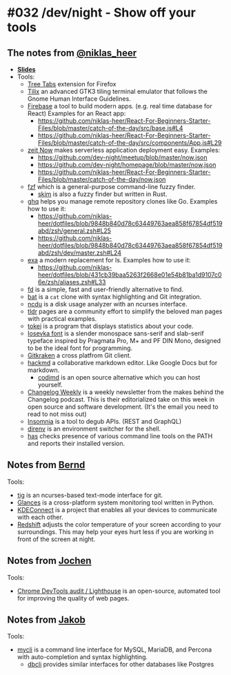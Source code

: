 # #032 /dev/night - Show off your tools

## The notes from [@niklas_heer](https://twitter.com/niklas_heer)

- [**Slides**](https://slides.com/nheer/devnight-032-slides)
- Tools:
  - [Tree Tabs](https://addons.mozilla.org/de/firefox/addon/tree-tabs/) extension for Firefox
  - [Tilix](https://gnunn1.github.io/tilix-web/) an advanced GTK3 tiling terminal emulator that follows the Gnome Human Interface Guidelines.
  - [Firebase](https://firebase.google.com/) a tool to build modern apps. (e.g. real time database for React) Examples for an React app:
    - https://github.com/niklas-heer/React-For-Beginners-Starter-Files/blob/master/catch-of-the-day/src/base.js#L4
    - https://github.com/niklas-heer/React-For-Beginners-Starter-Files/blob/master/catch-of-the-day/src/components/App.js#L29
  - [zeit Now](https://zeit.co/now) makes serverless application deployment easy. Examples:
    - https://github.com/dev-night/meetup/blob/master/now.json
    - https://github.com/dev-night/homepage/blob/master/now.json
    - https://github.com/niklas-heer/React-For-Beginners-Starter-Files/blob/master/catch-of-the-day/now.json
  - [fzf](https://github.com/junegunn/fzf) which is a general-purpose command-line fuzzy finder.
    - [skim](https://github.com/lotabout/skim) is also a fuzzy finder but written in Rust.
  - [ghq](https://github.com/motemen/ghq) helps you manage remote repository clones like Go. Examples how to use it:
    - https://github.com/niklas-heer/dotfiles/blob/9848b840d78c63449763aea858f67854df519abd/zsh/general.zsh#L25
    - https://github.com/niklas-heer/dotfiles/blob/9848b840d78c63449763aea858f67854df519abd/zsh/dev/master.zsh#L24
  - [exa](https://the.exa.website/) a modern replacement for ls. Examples how to use it:
    - https://github.com/niklas-heer/dotfiles/blob/431cb39baa5263f2668e01e54b81ba1d9107c06e/zsh/aliases.zsh#L33
  - [fd](https://github.com/sharkdp/fd) is a simple, fast and user-friendly alternative to find.
  - [bat](https://github.com/sharkdp/bat) is a `cat` clone with syntax highlighting and Git integration.
  - [ncdu](https://dev.yorhel.nl/ncdu) is a disk usage analyzer with an ncurses interface.
  - [tldr](https://tldr.sh/) pages are a community effort to simplify the beloved man pages with practical examples.
  - [tokei](https://github.com/Aaronepower/tokei) is a program that displays statistics about your code.
  - [Iosevka font](http://typeof.net/Iosevka/) is a slender monospace sans-serif and slab-serif typeface inspired by Pragmata Pro, M+ and PF DIN Mono, designed to be the ideal font for programming.
  - [Gitkraken](https://www.gitkraken.com/git-client) a cross platfrom Git client.
  - [hackmd](https://hackmd.io) a collaborative markdown editor. Like Google Docs but for markdown.
    - [codimd](https://github.com/hackmdio/codimd) is an open source alternative which you can host yourself.
  - [Changelog Weekly](https://changelog.com/weekly) is a weekly newsletter from the makes behind the Changelog podcast. This is their editorialized take on this week in open source and software development. (It's the email you need to read to not miss out)
  - [Insomnia](https://insomnia.rest/) is a tool to degub APIs. (REST and GraphQL)
  - [direnv](https://direnv.net/) is an environment switcher for the shell.
  - [has](https://github.com/kdabir/has) checks presence of various command line tools on the PATH and reports their installed version.

## Notes from [Bernd](https://github.com/burned42)

Tools:

- [tig](https://jonas.github.io/tig/) is an ncurses-based text-mode interface for git.
- [Glances](https://nicolargo.github.io/glances/) is a cross-platform system monitoring tool written in Python.
- [KDEConnect](https://community.kde.org/KDEConnect) is a project that enables all your devices to communicate with each other.
- [Redshift](http://jonls.dk/redshift/) adjusts the color temperature of your screen according to your surroundings. This may help your eyes hurt less if you are working in front of the screen at night.

## Notes from [Jochen](https://github.com/jochenchrist)

Tools:

- [Chrome DevTools audit / Lighthouse](https://developers.google.com/web/tools/lighthouse/) is an open-source, automated tool for improving the quality of web pages.

## Notes from [Jakob]()

Tools:

- [mycli](https://www.mycli.net/) is a command line interface for MySQL, MariaDB, and Percona with auto-completion and syntax highlighting.
  - [dbcli](https://github.com/dbcli) provides similar interfaces for other databases like Postgres
